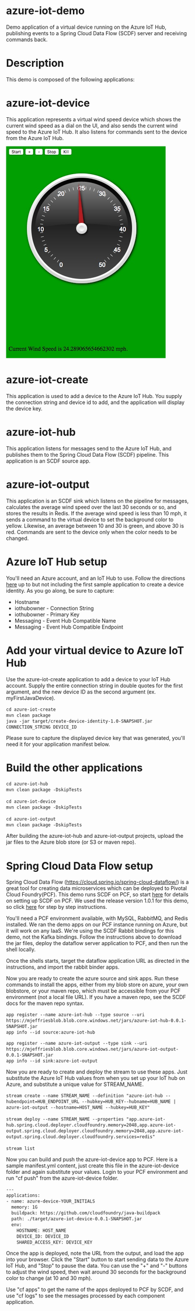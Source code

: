 # azure-iot-demo
Demo application of a virtual device running on the Azure IoT Hub, publishing events to a Spring Cloud Data Flow (SCDF) server and receiving commands back.

# Description
This demo is composed of the following applications:

# azure-iot-device
This application represents a virtual wind speed device which shows the current wind speed as a dial on the UI, and also
sends the current wind speed to the Azure IoT Hub.  It also listens for commands sent to the device from the Azure IoT Hub.

![Azure Demo App](/images/azureapp.jpeg)
 
# azure-iot-create
This application is used to add a device to the Azure IoT Hub.  You supply the connection string and device id to add, and the application will display the device key.

# azure-iot-hub
This application listens for messages send to the Azure IoT Hub, and publishes them to the Spring Cloud Data Flow (SCDF) pipeline.  This application
is an SCDF source app.

# azure-iot-output
This application is an SCDF sink which listens on the pipeline for messages, calculates the average wind speed over the last 30 seconds or so, and stores the results in Redis.  If 
the average wind speed is less than 10 mph, it sends a command to the virtual device to set the background color to yellow.  Likewise, an average between
10 and 30 is green, and above 30 is red.  Commands are sent to the device only when the color needs to be changed.

# Azure IoT Hub setup
You'll need an Azure account, and an IoT Hub to use. Follow the directions [here](https://docs.microsoft.com/en-us/azure/iot-hub/iot-hub-java-java-getstarted) up to but not including the first sample application to create a device identity.  As you go along, be sure to capture:
* Hostname
* iothubowner - Connection String
* iothubowner - Primary Key
* Messaging - Event Hub Compatible Name
* Messaging - Event Hub Compatible Endpoint

# Add your virtual device to Azure IoT Hub
Use the azure-iot-create application to add a device to your IoT Hub account.  Supply the entire connection string in double quotes for the first argument, and the new device ID as the second argument (ex. myFirstJavaDevice).

```
cd azure-iot-create
mvn clean package
java -jar target/create-device-identity-1.0-SNAPSHOT.jar CONNECTION_STRING DEVICE_ID
```
Please sure to capture the displayed device key that was generated, you'll need it for your application manifest below.

# Build the other applications
```
cd azure-iot-hub
mvn clean package -DskipTests

cd azure-iot-device
mvn clean package -DskipTests

cd azure-iot-output
mvn clean package -DskipTests

```
After building the azure-iot-hub and azure-iot-output projects, upload the jar files to the Azure blob store (or S3 or maven repo).

# Spring Cloud Data Flow setup
Spring Cloud Data Flow (https://cloud.spring.io/spring-cloud-dataflow/) is a great tool for creating data microservices which can be deployed to Pivotal
Cloud Foundry(PCF).  This demo runs SCDF on PCF, so start [here](http://cloud.spring.io/spring-cloud-dataflow-server-cloudfoundry/) for details on setting up SCDF on PCF. We used the release version 1.0.1 for this demo, so click [here](http://docs.spring.io/spring-cloud-dataflow-server-cloudfoundry/docs/1.0.1.RELEASE/reference/htmlsingle/) for step by step instructions.   

You'll need a PCF environment available, with MySQL, RabbitMQ, and Redis installed.  We ran the demo apps on our PCF instance running on Azure, but it will work on any IaaS.
We're using the SCDF Rabbit bindings for this demo, not the Kafka bindings.  Follow the instructions above to download the jar files, deploy the dataflow server application to PCF, and then run the shell locally.

Once the shells starts, target the dataflow application URL as directed in the instructions, and import the rabbit binder apps.

Now you are ready to create the azure source and sink apps.  Run these commands to install the apps, either from my blob store on azure, your own blobstore, or your maven repo, which must be accessible from your PCF environment (not a local file URL).  If you have a maven repo, see the SCDF docs for the maven repo syntax.

```
app register --name azure-iot-hub --type source --uri https://mjeffriesblob.blob.core.windows.net/jars/azure-iot-hub-0.0.1-SNAPSHOT.jar
app info --id source:azure-iot-hub
```

```
app register --name azure-iot-output --type sink --uri https://mjeffriesblob.blob.core.windows.net/jars/azure-iot-output-0.0.1-SNAPSHOT.jar
app info --id sink:azure-iot-output
```

Now you are ready to create and deploy the stream to use these apps.  Just substitute the Azure IoT Hub values from when you set up your IoT hub
on Azure, and substitute a unique value for STREAM_NAME.

```
stream create --name STREAM_NAME --definition "azure-iot-hub --hubendpoint=HUB_ENDPOINT_URL --hubkey=HUB_KEY--hubname=HUB_NAME | azure-iot-output --hostname=HOST_NAME --hubkey=HUB_KEY"

stream deploy --name STREAM_NAME --properties "app.azure-iot-hub.spring.cloud.deployer.cloudfoundry.memory=2048,app.azure-iot-output.spring.cloud.deployer.cloudfoundry.memory=2048,app.azure-iot-output.spring.cloud.deployer.cloudfoundry.services=redis"

stream list
```

Now you can build and push the azure-iot-device app to PCF.  Here is a sample manifest.yml content, just create this file in the azure-iot-device folder and again substitute your values.  Login to your PCF environment and run "cf push" from the azure-iot-device folder.

```
---
applications:
- name: azure-device-YOUR_INITIALS
  memory: 1G
  buildpack: https://github.com/cloudfoundry/java-buildpack
  path: ./target/azure-iot-device-0.0.1-SNAPSHOT.jar
  env:
    HOSTNAME: HOST_NAME
    DEVICE_ID: DEVICE_ID
    SHARED_ACCESS_KEY: DEVICE_KEY
```

Once the app is deployed, note the URL from the output, and load the app into your browser.  Click the "Start" button to start sending data to the Azure IoT Hub, and "Stop" to pause the data.  You can use the "+" and "-" buttons to adjust the wind speed, then wait around 30 seconds for the background color to change (at 10 and 30 mph).

Use "cf apps" to get the name of the apps deployed to PCF by SCDF, and use "cf logs" to see the messages processed by each component application.




    





